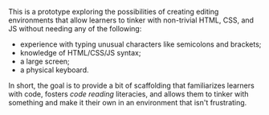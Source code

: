 This is a prototype exploring the possibilities of creating editing
environments that allow learners to tinker with non-trivial HTML, CSS, and
JS without needing any of the following:

* experience with typing unusual characters like semicolons and brackets;
* knowledge of HTML/CSS/JS syntax;
* a large screen;
* a physical keyboard.

In short, the goal is to provide a bit of scaffolding that familiarizes
learners with code, fosters *code reading* literacies, and allows them
to tinker with something and make it their own in an environment that
isn't frustrating.
